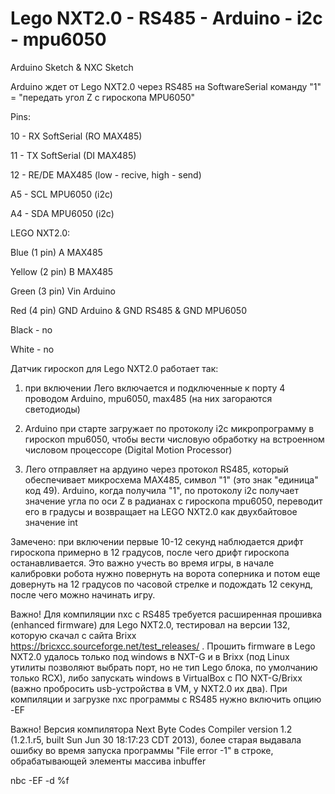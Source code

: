 # Lego NXT2.0 - RS485 - Arduino - i2c - mpu6050
Arduino Sketch & NXC Sketch

Arduino ждет от Lego NXT2.0 через RS485 на SoftwareSerial команду "1" = "передать угол Z c гироскопа MPU6050"

Pins:

10 - RX SoftSerial (RO MAX485)

11 - TX SoftSerial (DI MAX485)

12 - RE/DE MAX485 (low - recive, high - send)

A5 - SCL MPU6050 (i2c)

A4 - SDA MPU6050 (i2c)

 LEGO NXT2.0:

Blue (1 pin) A MAX485

Yellow (2 pin) B MAX485

Green (3 pin) Vin Arduino

Red (4 pin) GND Arduino & GND RS485 & GND MPU6050

Black - no

White - no

Датчик гироскоп для Lego NXT2.0 работает так:

1) при включении Лего включается и подключенные к порту 4 проводом Arduino, mpu6050, max485 (на них загораются светодиоды)

2) Arduino  при старте загружает по протоколу i2c микропрограмму в гироскоп mpu6050, чтобы вести числовую обработку на встроенном числовом процессоре (Digital Motion Processor)

3) Лего отправляет на ардуино через протокол RS485, который обеспечивает микросхема MAX485, символ "1" (это знак "единица" код 49). Arduino, когда получила "1", по протоколу i2c получает значение угла по оси Z в радианах с гироскопа mpu6050, переводит его в градусы и возвращает на LEGO NXT2.0 как двухбайтовое значение int

Замечено: при включении первые 10-12 секунд наблюдается дрифт гироскопа примерно в 12 градусов, после чего дрифт гироскопа останавливается. Это важно учесть во время игры, в начале калибровки робота нужно повернуть на ворота соперника и потом еще довернуть на 12 градусов по часовой стрелке и подождать 12 секунд, после чего можно начинать игру.

Важно! Для компиляции nxc с RS485 требуется расширенная прошивка (enhanced firmware) для Lego NXT2.0, тестировал на версии 132, которую скачал с сайта Brixx https://bricxcc.sourceforge.net/test_releases/ . Прошить firmware в Lego NXT2.0 удалось только под windows в NXT-G и в Brixx (под Linux утилиты позволяют выбрать порт, но не тип Lego блока, по умолчанию только RCX), либо запускать windows в VirtualBox с ПО NXT-G/Brixx (важно пробросить usb-устройства в VM, у NXT2.0 их два). При компиляции и загрузке nxc программы с RS485 нужно включить опцию -EF 

Важно! Версия компилятора Next Byte Codes Compiler version 1.2 (1.2.1.r5, built Sun Jun 30 18:17:23 CDT 2013), более старая выдавала ошибку во время запуска программы "File error -1" в строке, обрабатывающей элементы массива inbuffer


nbc -EF -d %f

